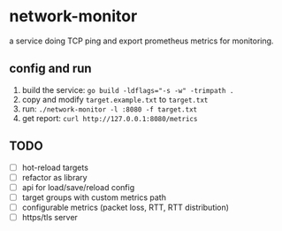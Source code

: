 # network-monitor

a service doing TCP ping and export prometheus metrics for monitoring.


## config and run

1. build the service: `go build -ldflags="-s -w" -trimpath .`
2. copy and modify `target.example.txt` to `target.txt`
3. run: `./network-monitor -l :8080 -f target.txt`
4. get report: `curl http://127.0.0.1:8080/metrics`


## TODO

* [ ] hot-reload targets
* [ ] refactor as library
* [ ] api for load/save/reload config
* [ ] target groups with custom metrics path
* [ ] configurable metrics (packet loss, RTT, RTT distribution)
* [ ] https/tls server
